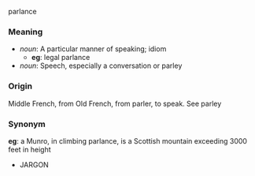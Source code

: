 parlance
### Meaning
+ _noun_: A particular manner of speaking; idiom
    + __eg__: legal parlance
+ _noun_: Speech, especially a conversation or parley

### Origin

Middle French, from Old French, from parler, to speak. See parley

### Synonym

__eg__: a Munro, in climbing parlance, is a Scottish mountain exceeding 3000 feet in height

+ JARGON


